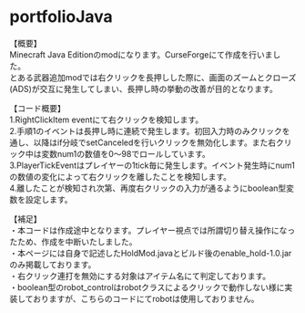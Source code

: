 # portfolioJava

【概要】  
Minecraft Java Editionのmodになります。CurseForgeにて作成を行いました。  
とある武器追加modでは右クリックを長押しした際に、画面のズームとクローズ(ADS)が交互に発生してしまい、長押し時の挙動の改善が目的となります。

【コード概要】  
1.RightClickItem eventにて右クリックを検知します。  
2.手順1のイベントは長押し時に連続で発生します。初回入力時のみクリックを通し、以降はif分岐でsetCanceledを行いクリックを無効化します。また右クリック中は変数num1の数値を0～98でロールしています。  
3.PlayerTickEventはプレイヤーの1tick毎に発生します。イベント発生時にnum1の数値の変化によって右クリックを離したことを検知します。  
4.離したことが検知され次第、再度右クリックの入力が通るようにboolean型変数を設定します。

 【補足】  
 ・本コードは作成途中となります。プレイヤー視点では所謂切り替え操作になったため、作成を中断いたしました。  
 ・本ページには自身で記述したHoldMod.javaとビルド後のenable_hold-1.0.jarのみ掲載しております。  
 ・右クリック連打を無効にする対象はアイテム名にて判定しております。  
 ・boolean型のrobot_controlはrobotクラスによるクリックで動作しない様に実装しておりますが、こちらのコードにてrobotは使用しておりません。  
